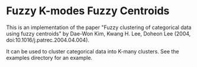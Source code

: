 # Fuzzy K-modes Fuzzy Centroids

This is an implementation of the paper "Fuzzy clustering of categorical data using fuzzy centroids" by Dae-Won Kim, Kwang H. Lee, Doheon Lee (2004, doi:10.1016/j.patrec.2004.04.004).

It can be used to cluster categorical data into K-many clusters. See the examples directory for an example.
